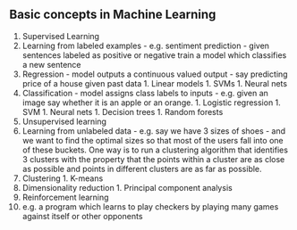 Basic concepts in Machine Learning
----------------------------------

1. Supervised Learning
  1. Learning from labeled examples - e.g. sentiment prediction - given sentences labeled as positive or negative train a model which classifies a new sentence
  1. Regression - model outputs a continuous valued output - say predicting price of a house given past data
    1. Linear models
    1. SVMs
    1. Neural nets
  1. Classification - model assigns class labels to inputs - e.g. given an image say whether it is an apple or an orange.
    1. Logistic regression
    1. SVM
    1. Neural nets
    1. Decision trees
    1. Random forests
1. Unsupervised learning
  1. Learning from unlabeled data - e.g. say we have 3 sizes of shoes - and we want to find the optimal sizes so that most of the users fall into one of these buckets. One way is to run a clustering algorithm that identifies 3 clusters with the property that the points within a cluster are as close as possible and points in different clusters are as far as possible.
  1. Clustering
    1. K-means
  1. Dimensionality reduction
    1. Principal component analysis
1. Reinforcement learning
  1. e.g. a program which learns to play checkers by playing many games against itself or other opponents
